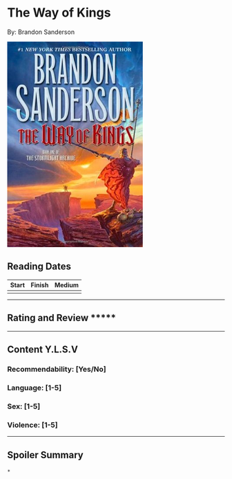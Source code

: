 # The Way of Kings
By: Brandon Sanderson

![The Way of Kings cover](../Covers/TheWayOfKings.jpg)

## Reading Dates
| Start | Finish | Medium |
| ---------- | ---------- | ----- |
|  |  |  |

---

## Rating and Review *****

---

## Content Y.L.S.V
    

### Recommendability: [Yes/No]
    

### Language: [1-5]
    

### Sex: [1-5]
    

### Violence: [1-5]
    
---
## Spoiler Summary
    *